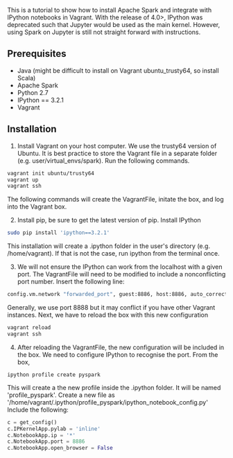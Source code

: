 This is a tutorial to show how to install Apache Spark and integrate with IPython notebooks in Vagrant. With the release of 4.0>, IPython was deprecated such that Jupyter would be used as the main kernel. However, using Spark on Jupyter is still not straight forward with instructions. 

## Prerequisites 
- Java (might be difficult to install on Vagrant ubuntu_trusty64, so install Scala)
- Apache Spark
- Python 2.7
- IPython == 3.2.1
- Vagrant 

## Installation 
1) Install Vagrant on your host computer. We use the trusty64 version of Ubuntu. It is best practice
to store the Vagrant file in a separate folder (e.g. user/virtual_envs/spark). Run the following commands. 
``` bash 
vagrant init ubuntu/trusty64
vagrant up
vagrant ssh 
```
The following commands will create the VagrantFile, initate the box, and log  into the Vagrant box.

2) Install pip, be sure to get the latest version of pip. Install IPython
``` bash
sudo pip install 'ipython==3.2.1'
```
This installation will create a .ipython folder in the user's directory (e.g. /home/vagrant). If that is not the case, run ipython from the terminal once. 

3) We will not ensure the IPython can work from the localhost with a given port. The VagrantFile will need to be modified to include a nonconflicting port number. Insert the following line:
``` bash
config.vm.network "forwarded_port", guest:8886, host:8886, auto_correct:true
```
Generally, we use port 8888 but it may conflict if you have other Vagrant instances. Next, we have to reload the box with this new configuration 
``` bash
vagrant reload
vagrant ssh 
```

4) After reloading the VagrantFile, the new configuration will be included in the box. We need to configure IPython to recognise the port. From the box, 
```
ipython profile create pyspark
```
This will create a the new profile inside the .ipython folder. It will be named 'profile_pyspark'. 
Create a new file as '/home/vagrant/.ipython/profile_pyspark/ipython_notebook_config.py'
Include the following:
``` python
c = get_config()
c.IPKernelApp.pylab = 'inline'
c.NotebookApp.ip = '*'
c.NotebookApp.port = 8886
c.NotebookApp.open_browser = False
```

